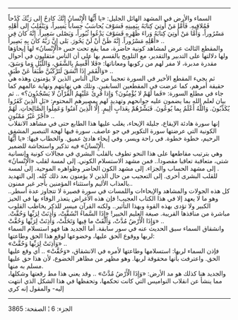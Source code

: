 ------------------------------------------------------------------------

السماء والأرض في المشهد الهائل الجليل: «يا أَيُّهَا الْإِنْسانُ إِنَّكَ كادِحٌ إِلى رَبِّكَ
كَدْحاً فَمُلاقِيهِ. فَأَمَّا مَنْ أُوتِيَ كِتابَهُ بِيَمِينِهِ فَسَوْفَ يُحاسَبُ حِساباً يَسِيراً، وَيَنْقَلِبُ
إِلى أَهْلِهِ مَسْرُوراً، وَأَمَّا مَنْ أُوتِيَ كِتابَهُ وَراءَ ظَهْرِهِ فَسَوْفَ يَدْعُوا ثُبُوراً، وَيَصْلى
سَعِيراً. إِنَّهُ كانَ فِي أَهْلِهِ مَسْرُوراً. إِنَّهُ ظَنَّ أَنْ لَنْ يَحُورَ. بَلى إِنَّ رَبَّهُ كانَ بِهِ
بَصِيراً» ..  
والمقطع الثالث عرض لمشاهد كونية حاضرة، مما يقع تحت حس «الْإِنْسانُ» لها
إيحاؤها ولها دلالتها على التدبير والتقدير، مع التلويح بالقسم بها على أن
الناس متقلبون في أحوال مقدرة مدبرة، لا مفر لهم من ركوبها ومعاناتها: «فَلا
أُقْسِمُ بِالشَّفَقِ، وَاللَّيْلِ وَما وَسَقَ، وَالْقَمَرِ إِذَا اتَّسَقَ لَتَرْكَبُنَّ طَبَقاً عَنْ طَبَقٍ» ..  
ثم يجيء المقطع الأخير في السورة تعجيبا من حال الناس الذين لا يؤمنون وهذه
هي حقيقة أمرهم، كما عرضت في المقطعين السابقين. وتلك هي نهايتهم ونهاية
عالمهم كما جاء في مطلع السورة: «فَما لَهُمْ لا يُؤْمِنُونَ؟ وَإِذا قُرِئَ عَلَيْهِمُ الْقُرْآنُ
لا يَسْجُدُونَ؟» .. ثم بيان لعلم الله بما يضمون عليه جوانحهم وتهديد لهم
بمصيرهم المحتوم: «بَلِ الَّذِينَ كَفَرُوا يُكَذِّبُونَ. وَاللَّهُ أَعْلَمُ بِما يُوعُونَ. فَبَشِّرْهُمْ
بِعَذابٍ أَلِيمٍ. إِلَّا الَّذِينَ آمَنُوا وَعَمِلُوا الصَّالِحاتِ. لَهُمْ أَجْرٌ غَيْرُ مَمْنُونٍ» ..  
إنها سورة هادئة الإيقاع، جليلة الإيحاء، يغلب عليها هذا الطابع حتى في
مشاهد الانقلاب الكونية التي عرضتها سورة التكوير في جو عاصف. سورة فيها
لهجة التبصير المشفق الرحيم، خطوة خطوة. في راحة ويسر، وفي إيحاء هادئ
عميق. والخطاب فيها: «يا أَيُّهَا الْإِنْسانُ» فيه تذكير واستجاشة للضمير.  
وهي بترتيب مقاطعها على هذا النحو تطوف بالقلب البشري في مجالات كونية
وإنسانية شتى، متعاقبة تعاقبا مقصودا.. فمن مشهد الاستسلام الكوني. إلى
لمسة لقلب «الْإِنْسانُ» . إلى مشهد الحساب والجزاء. إلى مشهد الكون الحاضر
وظواهره الموحية. إلى لمسة للقلب البشرى أخرى. إلى التعجيب من حال الذين لا
يؤمنون بعد ذلك كله. إلى التهديد بالعذاب الأليم واستثناء المؤمنين بأجر
غير ممنون..  
كل هذه الجولات والمشاهد والإيحاءات واللمسات في سورة قصيرة لا تتجاوز عدة
أسطر.. وهو ما لا يعهد إلا في هذا الكتاب العجيب! فإن هذه الأغراض يتعذر
الوفاء بها في الحيز الكبير ولا تؤدى بهذه القوة وبهذا التأثير.. ولكنه
القرآن ميسر للذكر يخاطب القلوب مباشرة من منافذها القريبة. صبغة العليم
الخبير! «إِذَا السَّماءُ انْشَقَّتْ، وَأَذِنَتْ لِرَبِّها وَحُقَّتْ. وَإِذَا الْأَرْضُ مُدَّتْ، وَأَلْقَتْ ما
فِيها وَتَخَلَّتْ، وَأَذِنَتْ لِرَبِّها وَحُقَّتْ» ..  
وانشقاق السماء سبق الحديث عنه في سور سابقة. أما الجديد هنا فهو استسلام
السماء لربها ووقوع الحق عليها، وخضوعها لوقع هذا الحق وطاعتها:  
«وَأَذِنَتْ لِرَبِّها وَحُقَّتْ» ..  
فإذن السماء لربها: استسلامها وطاعتها لأمره في الانشقاق، «وَحُقَّتْ» .. أي وقع
عليها الحق. واعترفت بأنها محقوقة لربها. وهو مظهر من مظاهر الخضوع، لأن
هذا حق عليها مسلم به منها.  
والجديد هنا كذلك هو مد الأرض: «وَإِذَا الْأَرْضُ مُدَّتْ» .. وقد يعني هذا مط رقعتها
وشكلها، مما ينشأ عن انقلاب النواميس التي كانت تحكمها، وتحفظها في هذا
الشكل الذي انتهت إليه- والمقول إنه كري

------------------------------------------------------------------------

الجزء: 6 ¦ الصفحة: 3865
